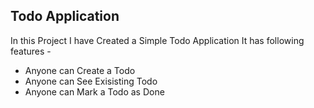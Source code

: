 ## Todo Application
In this Project I have Created a Simple Todo Application
It has following features -

- Anyone can Create a Todo
- Anyone can See Exisisting Todo
- Anyone can Mark a Todo as Done 